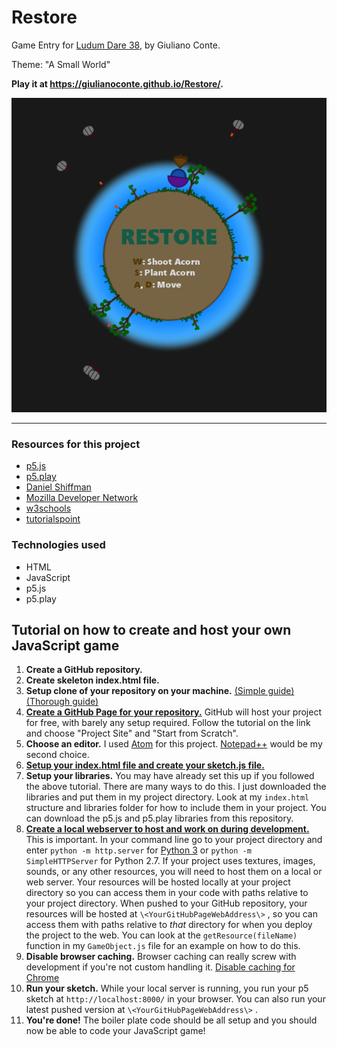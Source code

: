 # Restore

Game Entry for [Ludum Dare 38](https://ldjam.com/), by Giuliano Conte.

Theme: "A Small World"

**Play it at <https://giulianoconte.github.io/Restore/>.**

![alt text](https://github.com/giulianoconte/Restore/blob/master/res/publish_image.png "Restore")

-----

### Resources for this project

 + [p5.js](https://p5js.org/)
 + [p5.play](http://p5play.molleindustria.org/)
 + [Daniel Shiffman](https://youtu.be/8j0UDiN7my4?list=PLRqwX-V7Uu6Zy51Q-x9tMWIv9cueOFTFA)
 + [Mozilla Developer Network](https://developer.mozilla.org/en-US/docs/Web/JavaScript)
 + [w3schools](https://www.w3schools.com/js/default.asp)
 + [tutorialspoint](https://www.tutorialspoint.com/javascript/index.htm)
 
### Technologies used

 + HTML
 + JavaScript
 + p5.js
 + p5.play
 
## Tutorial on how to create and host your own JavaScript game

1. **Create a GitHub repository.**
1. **Create skeleton index.html file.**
1. **Setup clone of your repository on your machine.** [(Simple guide)](http://rogerdudler.github.io/git-guide/) [(Thorough guide)](https://www.atlassian.com/git/tutorials/setting-up-a-repository)
1. [**Create a GitHub Page for your repository.**](https://pages.github.com/) GitHub will host your project for free, with barely any setup required. Follow the tutorial on the link and choose "Project Site" and "Start from Scratch". 
1. **Choose an editor.** I used [Atom](https://atom.io/) for this project. [Notepad++](https://notepad-plus-plus.org/) would be my second choice.
1. [**Setup your index.html file and create your sketch.js file.**](https://p5js.org/get-started/) 
1. **Setup your libraries.** You may have already set this up if you followed the above tutorial. There are many ways to do this. I just downloaded the libraries and put them in my project directory. Look at my `index.html` structure and libraries folder for how to include them in your project. You can download the p5.js and p5.play libraries from this repository. 
1. [**Create a local webserver to host and work on during development.**](https://github.com/processing/p5.js/wiki/Local-server) This is important. In your command line go to your project directory and enter `python -m http.server` for [Python 3](https://www.python.org/download/releases/3.0/) or `python -m SimpleHTTPServer` for Python 2.7. If your project uses textures, images, sounds, or any other resources, you will need to host them on a local or web server. Your resources will be hosted locally at your project directory so you can access them in your code with paths relative to your project directory. When pushed to your GitHub repository, your resources will be hosted at `\<YourGitHubPageWebAddress\>` , so you can access them with paths relative to *that* directory for when you deploy the project to the web. You can look at the `getResource(fileName)` function in my `GameObject.js` file for an example on how to do this.
1. **Disable browser caching.** Browser caching can really screw with development if you're not custom handling it. [Disable caching for Chrome](http://stackoverflow.com/questions/5690269/disabling-chrome-cache-for-website-development)
1. **Run your sketch.** While your local server is running, you run your p5 sketch at `http://localhost:8000/` in your browser. You can also run your latest pushed version at `\<YourGitHubPageWebAddress\>` . 
1. **You're done!** The boiler plate code should be all setup and you should now be able to code your JavaScript game!
